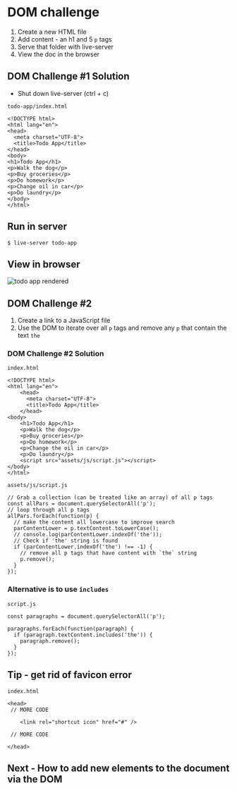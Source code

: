 # DOM challenge
1. Create a new HTML file
2. Add content - an h1 and 5 `p` tags
3. Serve that folder with live-server
4. View the doc in the browser

## DOM Challenge #1 Solution
* Shut down live-server (ctrl + c)

`todo-app/index.html`

```
<!DOCTYPE html>
<html lang="en">
<head>
  <meta charset="UTF-8">
  <title>Todo App</title>
</head>
<body>
<h1>Todo App</h1>  
<p>Walk the dog</p>
<p>Buy groceries</p>
<p>Do homework</p>
<p>Change oil in car</p>
<p>Do laundry</p>
</body>
</html>
```

## Run in server
`$ live-server todo-app`

## View in browser
![todo app rendered](https://i.imgur.com/8ufw0uH.png)

## DOM Challenge #2
1. Create a link to a JavaScript file
2. Use the DOM to iterate over all `p` tags and remove any `p` that contain the text `the`

### DOM Challenge #2 Solution
`index.html`

```
<!DOCTYPE html>
<html lang="en">
    <head>
      <meta charset="UTF-8">
      <title>Todo App</title>
    </head>
<body>
    <h1>Todo App</h1>  
    <p>Walk the dog</p>
    <p>Buy groceries</p>
    <p>Do homework</p>
    <p>Change the oil in car</p>
    <p>Do laundry</p>
    <script src="assets/js/script.js"></script>
</body>
</html>
```

`assets/js/script.js`

```
// Grab a collection (can be treated like an array) of all p tags
const allPars = document.querySelectorAll('p');
// loop through all p tags
allPars.forEach(function(p) {
  // make the content all lowercase to improve search
  parContentLower = p.textContent.toLowerCase();
  // console.log(parContentLower.indexOf('the'));
  // Check if 'the' string is found
  if (parContentLower.indexOf('the') !== -1) {
    // remove all p tags that have content with `the` string
    p.remove();
  }
});
```

### Alternative is to use `includes`

`script.js`

```
const paragraphs = document.querySelectorAll('p');

paragraphs.forEach(function(paragraph) {
  if (paragraph.textContent.includes('the')) {
    paragraph.remove();
  }
});
```

## Tip - get rid of favicon error
`index.html` 

```
<head>
 // MORE CODE

    <link rel="shortcut icon" href="#" />

 // MORE CODE

</head>
```

## Next - How to add new elements to the document via the DOM
